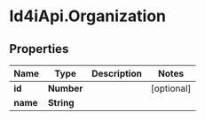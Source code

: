 # Id4iApi.Organization

## Properties
Name | Type | Description | Notes
------------ | ------------- | ------------- | -------------
**id** | **Number** |  | [optional] 
**name** | **String** |  | 


